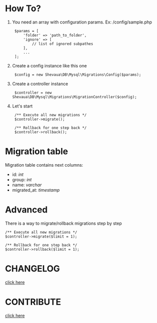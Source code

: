 # How To?

1) You need an array with configuration params. Ex: /config/sample.php
   
        $params = [
            'folder' => 'path_to_folder',
            'ignore' => [
                // list of ignored subpathes
            ],
            ...
        ];

2) Create a config instance like this one

        $config = new Shevaua\DB\Mysql\Migrations\Config($params);

3) Create a controller instance

        $controller = new Shevaua\DB\Mysql\Migrations\MigrationController($config);

4) Let's start

        /** Execute all new migrations */
        $controller->migrate();

        /** Rollback for one step back */
        $controller->rollback();

# Migration table

Migration table contains next columns:
+ id: _int_
+ group: _int_
+ name: _varchar_
+ migrated_at: _timestamp_

# Advanced

There is a way to migrate/rollback migrations step by step

    /** Execute all new migrations */
    $controller->migrate($limit = 1);

    /** Rollback for one step back */
    $controller->rollback($limit = 1);

# CHANGELOG

[click here](/CHANGELOG.md)

# CONTRIBUTE

[click here](/CONTRIBUTE.md)
